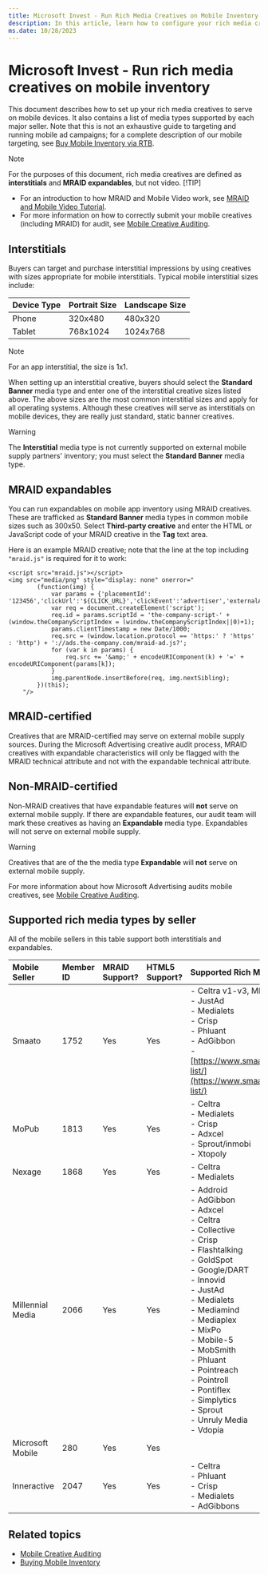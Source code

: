 ```yaml
---
title: Microsoft Invest - Run Rich Media Creatives on Mobile Inventory
description: In this article, learn how to configure your rich media creatives for mobile device delivery, including a list of supported media types for major sellers.
ms.date: 10/28/2023
---
```


# Microsoft Invest - Run rich media creatives on mobile inventory

This document describes how to set up your rich media creatives to serve on mobile devices. It also contains a list of media types supported by each major seller. Note that this is not an exhaustive guide to targeting and running mobile ad campaigns; for a complete description of our mobile targeting, see [Buy Mobile Inventory via RTB](buy-mobile-inventory-via-rtb.md).

> [!NOTE]
> For the purposes of this document, rich media creatives are defined as **interstitials** and **MRAID expandables**, but not video.
> [!TIP]
>
> - For an introduction to how MRAID and Mobile Video work, see [MRAID and Mobile Video Tutorial](../industry-reference/mraid-and-mobile-video-tutorial.md).
> - For more information on how to correctly submit your mobile creatives (including MRAID) for audit, see [Mobile Creative Auditing](mobile-creative-auditing.md).

## Interstitials

Buyers can target and purchase interstitial impressions by using creatives with sizes appropriate for mobile interstitials. Typical mobile interstitial sizes include:

| Device Type | Portrait Size | Landscape Size |
|:---|:---|:---|
| Phone | 320x480 | 480x320 |
| Tablet | 768x1024 | 1024x768 |

> [!NOTE]
> For an app interstitial, the size is 1x1.

When setting up an interstitial creative, buyers should select the **Standard Banner** media type and enter one of the interstitial creative sizes listed above. The above sizes are the most common interstitial sizes and apply for all operating systems. Although these creatives will serve as interstitials on mobile devices, they are really just standard, static banner creatives.

> [!WARNING]
> The **Interstitial** media type is not currently supported on external mobile supply partners' inventory; you must select the **Standard Banner** media type.

## MRAID expandables

You can run expandables on mobile app inventory using MRAID creatives. These are trafficked as **Standard Banner** media types in common mobile sizes such as 300x50. Select **Third-party creative** and enter the HTML or JavaScript code of your MRAID creative in the **Tag** text area.

Here is an example MRAID creative; note that the line at the top including `"mraid.js"` is required for it to work:

``` pre
<script src="mraid.js"></script>
<img src="media/png" style="display: none" onerror="
        (function(img) {
            var params = {'placementId': '123456','clickUrl':'${CLICK_URL}','clickEvent':'advertiser','externalAdServer':'AppNexus'};
            var req = document.createElement('script');
            req.id = params.scriptId = 'the-company-script-' + (window.theCompanyScriptIndex = (window.theCompanyScriptIndex||0)+1);
            params.clientTimestamp = new Date/1000;
            req.src = (window.location.protocol == 'https:' ? 'https' : 'http') + '://ads.the-company.com/mraid-ad.js?';
            for (var k in params) {
                req.src += '&amp;' + encodeURIComponent(k) + '=' + encodeURIComponent(params[k]);
            }
            img.parentNode.insertBefore(req, img.nextSibling);
        })(this);
    "/>
```

## MRAID-certified

Creatives that are MRAID-certified may serve on external mobile supply sources. During the Microsoft Advertising creative audit process, MRAID creatives with expandable characteristics will only be flagged with the MRAID technical attribute and not with the expandable technical attribute.

## Non-MRAID-certified

Non-MRAID creatives that have expandable features will **not** serve on external mobile supply. If there are expandable features, our audit team will mark these creatives as having an **Expandable** media type. Expandables will not serve on external mobile supply.

> [!WARNING]
> Creatives that are of the the media type **Expandable** will **not** serve on external mobile supply.
>
> For more information about how Microsoft Advertising audits mobile creatives, see [Mobile Creative Auditing](mobile-creative-auditing.md).

## Supported rich media types by seller

All of the mobile sellers in this table support both interstitials and expandables.

| Mobile Seller | Member ID | MRAID Support? | HTML5 Support? | Supported Rich Media Vendors |
|:---|:---|:---|:---|:---|
| Smaato | 1752 | Yes | Yes | - Celtra v1-v3, MRAID<br> - JustAd<br> - Medialets<br> - Crisp<br> - Phluant<br> - AdGibbon<br> - [https://www.smaato.com/partner-list/](https://www.smaato.com/partner-list/) |
| MoPub | 1813 | Yes | Yes |  - Celtra<br> - Medialets<br> - Crisp<br> - Adxcel<br> - Sprout/inmobi<br> - Xtopoly |
| Nexage | 1868 | Yes | Yes |  - Celtra<br> - Medialets |
| Millennial Media | 2066 | Yes | Yes |  - Addroid<br> - AdGibbon<br> - Adxcel<br> - Celtra<br> - Collective<br> - Crisp<br> - Flashtalking<br> - GoldSpot<br> - Google/DART<br> - Innovid<br> - JustAd<br> - Medialets<br> - Mediamind<br> - Mediaplex<br> - MixPo<br> - Mobile-5<br> - MobSmith<br> - Phluant<br> - Pointreach<br> - Pointroll<br> - Pontiflex<br> - Simplytics<br> - Sprout<br> - Unruly Media<br> - Vdopia |
| Microsoft Mobile | 280 | Yes | Yes |  |
| Inneractive | 2047 | Yes | Yes |  - Celtra<br> - Phluant<br> - Crisp<br> - Medialets<br> - AdGibbons |

## Related topics

- [Mobile Creative Auditing](mobile-creative-auditing.md)
- [Buying Mobile Inventory](buying-mobile-inventory.md)
